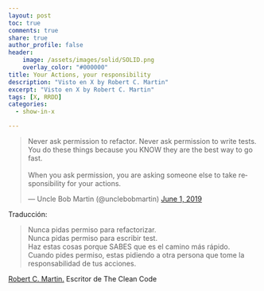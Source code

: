 ```yaml
---
layout: post
toc: true
comments: true
share: true
author_profile: false
header:
    image: /assets/images/solid/SOLID.png
    overlay_color: "#000000"
title: Your Actions, your responsibility
description: "Visto en X by Robert C. Martin"
excerpt: "Visto en X by Robert C. Martin"
tags: [X, RRDD]
categories: 
  - show-in-x

---   
```


<blockquote class="twitter-tweet"><p lang="en" dir="ltr">Never ask permission to refactor. Never ask permission to write tests. You do these things because you KNOW they are the best way to go fast. <br><br>When you ask permission, you are asking someone else to take responsibility for your actions.</p>&mdash; Uncle Bob Martin (@unclebobmartin) <a href="https://twitter.com/unclebobmartin/status/1134824807969804291?ref_src=twsrc%5Etfw">June 1, 2019</a></blockquote> <script async src="https://platform.twitter.com/widgets.js" charset="utf-8"></script>

Traducción:

> Nunca pidas permiso para refactorizar.  
  Nunca pidas permiso para escribir test.  
  Haz estas cosas porque SABES que es el camino más rápido.  
  Cuando pides permiso, estas pidiendo a otra persona que tome la responsabilidad de tus acciones.

[Robert C. Martin.](https://twitter.com/unclebobmartin)
Escritor de The Clean Code
